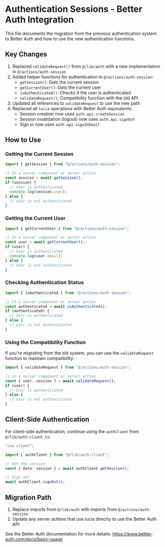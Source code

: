 # Authentication Sessions - Better Auth Integration

This file documents the migration from the previous authentication system to Better Auth and how to use the new authentication functions.

## Key Changes

1. Replaced `validateRequest()` from `@/lib/auth` with a new implementation in `@/actions/auth-session`
2. Added helper functions for authentication in `@/actions/auth-session`:
   - `getSession()`: Gets the current session
   - `getCurrentUser()`: Gets the current user
   - `isAuthenticated()`: Checks if the user is authenticated
   - `validateRequest()`: Compatibility function with the old API
3. Updated all references to `validateRequest` to use the new path
4. Replaced all `lucia` operations with Better Auth equivalents:
   - Session creation now uses `auth.api.createSession`
   - Session invalidation (logout) now uses `auth.api.signOut`
   - Sign in now uses `auth.api.signInEmail`

## How to Use

### Getting the Current Session

```typescript
import { getSession } from "@/actions/auth-session";

// In a server component or server action
const session = await getSession();
if (session) {
  // User is authenticated
  console.log(session.user);
} else {
  // User is not authenticated
}
```

### Getting the Current User

```typescript
import { getCurrentUser } from "@/actions/auth-session";

// In a server component or server action
const user = await getCurrentUser();
if (user) {
  // User is authenticated
  console.log(user.email);
} else {
  // User is not authenticated
}
```

### Checking Authentication Status

```typescript
import { isAuthenticated } from "@/actions/auth-session";

// In a server component or server action
const authenticated = await isAuthenticated();
if (authenticated) {
  // User is authenticated
} else {
  // User is not authenticated
}
```

### Using the Compatibility Function

If you're migrating from the old system, you can use the `validateRequest` function to maintain compatibility:

```typescript
import { validateRequest } from "@/actions/auth-session";

// In a server component or server action
const { user, session } = await validateRequest();
if (user) {
  // User is authenticated
} else {
  // User is not authenticated
}
```

## Client-Side Authentication

For client-side authentication, continue using the `authClient` from `@/lib/auth-client.ts`:

```typescript
"use client";

import { authClient } from "@/lib/auth-client";

// Get the session
const { data: session } = await authClient.getSession();

// Sign out
await authClient.signOut();
```

## Migration Path

1. Replace imports from `@/lib/auth` with imports from `@/actions/auth-session`
2. Update any server actions that use lucia directly to use the Better Auth API

See the Better Auth documentation for more details: https://www.better-auth.com/docs/basic-usage
